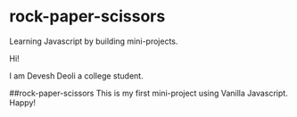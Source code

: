 # rock-paper-scissors
Learning Javascript by building mini-projects.

Hi!

I am Devesh Deoli a college student.

##rock-paper-scissors
This is my first mini-project using Vanilla Javascript.
Happy!


